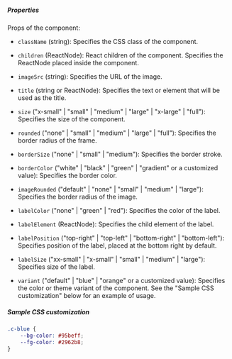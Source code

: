 ##### Properties

Props of the component:

- `className` (string): Specifies the CSS class of the component.
- `children` (ReactNode): React children of the component. Specifies the ReactNode placed inside the component.

- `imageSrc` (string): Specifies the URL of the image.
- `title` (string or ReactNode): Specifies the text or element that will be used as the title.
- `size` ("x-small" | "small" | "medium" | "large" | "x-large" | "full"): Specifies the size of the component.
- `rounded` ("none" | "small" | "medium" | "large" | "full"): Specifies the border radius of the frame.
- `borderSize` ("none" | "small" | "medium"): Specifies the border stroke.
- `borderColor` ("white" | "black" | "green" | "gradient" or a customized value): Specifies the border color.
- `imageRounded` ("default" | "none" | "small" | "medium" | "large"): Specifies the border radius of the image. 

- `labelColor` ("none" | "green" | "red"): Specifies the color of the label.
- `labelElement` (ReactNode): Specifies the child element of the label.
- `labelPosition` ("top-right" | "top-left" | "bottom-right" | "bottom-left"): Specifies position of the label, placed at the bottom right by default.
- `labelSize` ("xx-small" | "x-small" | "small" | "medium" | "large"): Specifies size of the label.

- `variant` ("default" | "blue" | "orange" or a customized value): Specifies the color or theme variant of the component. See the "Sample CSS customization" below for an example of usage.

##### Sample CSS customization

```css
.c-blue {
    --bg-color: #95beff;
    --fg-color: #2962b8;
}
```
